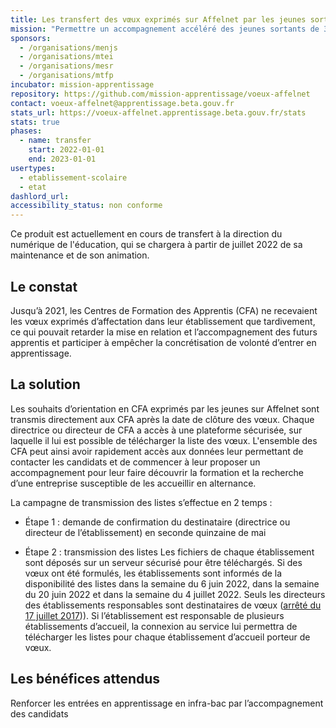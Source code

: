 ```yaml
---
title: Les transfert des vœux exprimés sur Affelnet par les jeunes sortants de 3ème aux CFA
mission: "Permettre un accompagnement accéléré des jeunes sortants de 3ème grâce à un transfert des vœux exprimés en apprentissage aux directrices ou directeurs d’organismes responsables de formations en apprentissage."
sponsors:
  - /organisations/menjs
  - /organisations/mtei
  - /organisations/mesr
  - /organisations/mtfp
incubator: mission-apprentissage
repository: https://github.com/mission-apprentissage/voeux-affelnet
contact: voeux-affelnet@apprentissage.beta.gouv.fr
stats_url: https://voeux-affelnet.apprentissage.beta.gouv.fr/stats
stats: true
phases:
  - name: transfer
    start: 2022-01-01
    end: 2023-01-01
usertypes:
  - etablissement-scolaire
  - etat
dashlord_url: 
accessibility_status: non conforme
---
```

Ce produit est actuellement en cours de transfert à la direction du numérique de l'éducation, qui se chargera à partir de juillet 2022 de sa maintenance et de son animation.

## Le constat

Jusqu’à 2021, les Centres de Formation des Apprentis (CFA) ne recevaient les vœux exprimés d’affectation dans leur établissement que tardivement, ce qui pouvait retarder la mise en relation et l’accompagnement des futurs apprentis et participer à empêcher la concrétisation de volonté d’entrer en apprentissage.

## La solution

Les souhaits d’orientation en CFA exprimés par les jeunes sur Affelnet sont transmis directement aux CFA après la date de clôture des vœux. Chaque directrice ou directeur de CFA a accès à une plateforme sécurisée, sur laquelle il lui est possible de télécharger la liste des vœux. L'ensemble des CFA peut ainsi avoir rapidement accès aux données leur permettant de contacter les candidats et de commencer à leur proposer un accompagnement pour leur faire découvrir la formation et la recherche d’une entreprise susceptible de les accueillir en alternance.


La campagne de transmission des listes s’effectue en 2 temps :
 
- Étape 1 : demande de confirmation du destinataire (directrice ou directeur de l’établissement) en seconde quinzaine de mai
 
- Étape 2 : transmission des listes 
Les fichiers de chaque établissement sont déposés sur un serveur sécurisé pour être téléchargés. Si des vœux ont été formulés, les établissements sont informés de la disponibilité des listes dans la semaine du 6 juin 2022, dans la semaine du 20 juin 2022 et dans la semaine du 4 juillet 2022.
Seuls les directeurs des établissements responsables sont destinataires de vœux ([arrêté du 17 juillet 2017](https://www.legifrance.gouv.fr/loda/id/JORFTEXT000035274717/2020-11-09/))). Si l’établissement est responsable de plusieurs établissements d’accueil, la connexion au service lui permettra de télécharger les listes pour chaque établissement d’accueil porteur de vœux.

## Les bénéfices attendus

Renforcer les entrées en apprentissage en infra-bac par l’accompagnement des candidats
